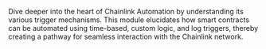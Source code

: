 Dive deeper into the heart of Chainlink Automation by understanding its various trigger mechanisms. This module elucidates how smart contracts can be automated using time-based, custom logic, and log triggers, thereby creating a pathway for seamless interaction with the Chainlink network.